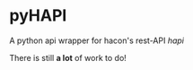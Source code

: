 # pyHAPI

A python api wrapper for hacon's rest-API *hapi*

There is still **a lot** of work to do!
